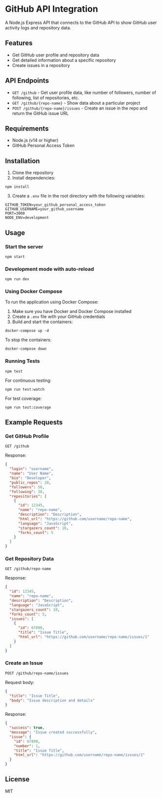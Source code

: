 # GitHub API Integration

A Node.js Express API that connects to the GitHub API to show GitHub user activity logs and repository data.

## Features

- Get GitHub user profile and repository data
- Get detailed information about a specific repository
- Create issues in a repository

## API Endpoints

- `GET /github` - Get user profile data, like number of followers, number of following, list of repositories, etc.
- `GET /github/{repo-name}` - Show data about a particular project
- `POST /github/{repo-name}/issues` - Create an issue in the repo and return the GitHub issue URL

## Requirements

- Node.js (v14 or higher)
- GitHub Personal Access Token

## Installation

1. Clone the repository
2. Install dependencies:
```
npm install
```
3. Create a `.env` file in the root directory with the following variables:
```
GITHUB_TOKEN=your_github_personal_access_token
GITHUB_USERNAME=your_github_username
PORT=3000
NODE_ENV=development
```

## Usage

### Start the server

```
npm start
```

### Development mode with auto-reload

```
npm run dev
```

### Using Docker Compose

To run the application using Docker Compose:

1. Make sure you have Docker and Docker Compose installed
2. Create a `.env` file with your GitHub credentials
3. Build and start the containers:

```
docker-compose up -d
```

To stop the containers:

```
docker-compose down
```

### Running Tests

```
npm test
```

For continuous testing:
```
npm run test:watch
```

For test coverage:
```
npm run test:coverage
```

## Example Requests

### Get GitHub Profile

```
GET /github
```

Response:
```json
{
  "login": "username",
  "name": "User Name",
  "bio": "Developer",
  "public_repos": 20,
  "followers": 50,
  "following": 30,
  "repositories": [
    {
      "id": 12345,
      "name": "repo-name",
      "description": "Description",
      "html_url": "https://github.com/username/repo-name",
      "language": "JavaScript",
      "stargazers_count": 10,
      "forks_count": 5
    }
  ]
}
```

### Get Repository Data

```
GET /github/repo-name
```

Response:
```json
{
  "id": 12345,
  "name": "repo-name",
  "description": "Description",
  "language": "JavaScript",
  "stargazers_count": 10,
  "forks_count": 5,
  "issues": [
    {
      "id": 67890,
      "title": "Issue Title",
      "html_url": "https://github.com/username/repo-name/issues/1"
    }
  ]
}
```

### Create an Issue

```
POST /github/repo-name/issues
```

Request body:
```json
{
  "title": "Issue Title",
  "body": "Issue description and details"
}
```

Response:
```json
{
  "success": true,
  "message": "Issue created successfully",
  "issue": {
    "id": 67890,
    "number": 1,
    "title": "Issue Title",
    "html_url": "https://github.com/username/repo-name/issues/1"
  }
}
```

## License

MIT